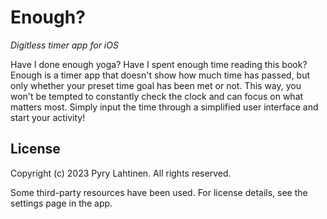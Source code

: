# Enough?

_Digitless timer app for iOS_

Have I done enough yoga? Have I spent enough time reading this book? Enough is a timer app that doesn't show how much time has passed, but only whether your preset time goal has been met or not. This way, you won't be tempted to constantly check the clock and can focus on what matters most. Simply input the time through a simplified user interface and start your activity!

## License

Copyright (c) 2023 Pyry Lahtinen.
All rights reserved.

Some third-party resources have been used. For license details, see the settings page in the app.
